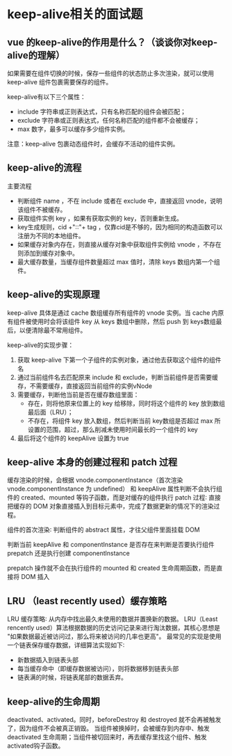 # keep-alive相关的面试题

## vue 的keep-alive的作用是什么？（谈谈你对keep-alive的理解）
如果需要在组件切换的时候，保存一些组件的状态防止多次渲染，就可以使用 keep-alive 组件包裹需要保存的组件。

keep-alive有以下三个属性：

+ include 字符串或正则表达式，只有名称匹配的组件会被匹配；
+ exclude 字符串或正则表达式，任何名称匹配的组件都不会被缓存；
+ max 数字，最多可以缓存多少组件实例。

注意：keep-alive 包裹动态组件时，会缓存不活动的组件实例。

## keep-alive的流程

主要流程

+ 判断组件 name ，不在 include 或者在 exclude 中，直接返回 vnode，说明该组件不被缓存。
+ 获取组件实例 key ，如果有获取实例的 key，否则重新生成。
+ key生成规则，cid +"∶∶"+ tag ，仅靠cid是不够的，因为相同的构造函数可以注册为不同的本地组件。
+ 如果缓存对象内存在，则直接从缓存对象中获取组件实例给 vnode ，不存在则添加到缓存对象中。 
+ 最大缓存数量，当缓存组件数量超过 max 值时，清除 keys 数组内第一个组件。
  
## keep-alive的实现原理

keep-alive 具体是通过 cache 数组缓存所有组件的 vnode 实例。当 cache 内原有组件被使用时会将该组件 key 从 keys 数组中删除，然后 push 到 keys数组最后，以便清除最不常用组件。

keep-alive的实现步骤：

1. 获取 keep-alive 下第一个子组件的实例对象，通过他去获取这个组件的组件名
2. 通过当前组件名去匹配原来 include 和 exclude，判断当前组件是否需要缓存，不需要缓存，直接返回当前组件的实例vNode
3. 需要缓存，判断他当前是否在缓存数组里面：
   + 存在，则将他原来位置上的 key 给移除，同时将这个组件的 key 放到数组最后面（LRU）；
   + 不存在，将组件 key 放入数组，然后判断当前 key数组是否超过 max 所设置的范围，超过，那么削减未使用时间最长的一个组件的 key
4. 最后将这个组件的 keepAlive 设置为 true

## keep-alive 本身的创建过程和 patch 过程

缓存渲染的时候，会根据 vnode.componentInstance（首次渲染 vnode.componentInstance 为 undefined） 和 keepAlive 属性判断不会执行组件的 created、mounted 等钩子函数，而是对缓存的组件执行 patch 过程∶ 直接把缓存的 DOM 对象直接插入到目标元素中，完成了数据更新的情况下的渲染过程。

组件的首次渲染∶ 判断组件的 abstract 属性，才往父组件里面挂载 DOM

判断当前 keepAlive 和 componentInstance 是否存在来判断是否要执行组件 prepatch 还是执行创建 componentlnstance

prepatch 操作就不会在执行组件的 mounted 和 created 生命周期函数，而是直接将 DOM 插入

## LRU （least recently used）缓存策略

LRU 缓存策略∶ 从内存中找出最久未使用的数据并置换新的数据。
LRU（Least rencently used）算法根据数据的历史访问记录来进行淘汰数据，其核心思想是 "如果数据最近被访问过，那么将来被访问的几率也更高"。 最常见的实现是使用一个链表保存缓存数据，详细算法实现如下∶

+ 新数据插入到链表头部
+ 每当缓存命中（即缓存数据被访问），则将数据移到链表头部
+ 链表满的时候，将链表尾部的数据丢弃。

## keep-alive的生命周期

deactivated、activated。同时，beforeDestroy 和 destroyed 就不会再被触发了，因为组件不会被真正销毁。
当组件被换掉时，会被缓存到内存中、触发 deactivated 生命周期；当组件被切回来时，再去缓存里找这个组件、触发 activated钩子函数。
